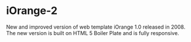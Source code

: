 iOrange-2
=========

New and improved version of web template iOrange 1.0 released in 2008. The new version is built on HTML 5 Boiler Plate and is fully responsive.